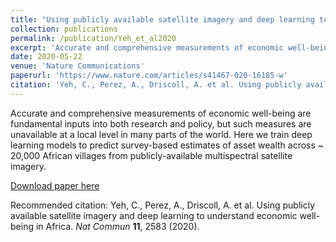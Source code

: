 ```yaml
---
title: "Using publicly available satellite imagery and deep learning to understand economic well-being in Africa"
collection: publications
permalink: /publication/Yeh_et_al2020
excerpt: 'Accurate and comprehensive measurements of economic well-being are fundamental inputs into both research and policy, but such measures are unavailable at a local level in many parts of the world. Here we train deep learning models to predict survey-based estimates of asset wealth across ~ 20,000 African villages from publicly-available multispectral satellite imagery.'
date: 2020-05-22
venue: 'Nature Communications'
paperurl: 'https://www.nature.com/articles/s41467-020-16185-w'
citation: 'Yeh, C., Perez, A., Driscoll, A. et al. Using publicly available satellite imagery and deep learning to understand economic well-being in Africa. *Nat Commun* **11**, 2583 (2020).'
---
```

Accurate and comprehensive measurements of economic well-being are fundamental inputs into both research and policy, but such measures are unavailable at a local level in many parts of the world. Here we train deep learning models to predict survey-based estimates of asset wealth across ~ 20,000 African villages from publicly-available multispectral satellite imagery.

[Download paper here](https://www.nature.com/articles/s41467-020-16185-w)

Recommended citation: Yeh, C., Perez, A., Driscoll, A. et al. Using publicly available satellite imagery and deep learning to understand economic well-being in Africa. *Nat Commun* **11**, 2583 (2020).
